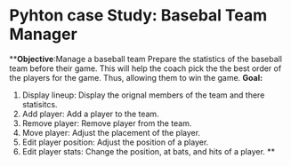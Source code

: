 # Pyhton case Study: Basebal Team Manager

****Objective**:Manage a baseball team
Prepare the statistics of the baseball team before their game. This will help the coach pick the the best order of the players for the game. Thus, allowing them to win the game. 
**Goal:** 
1. Display lineup: Display the orignal members of the team and there statisitcs.
2. Add player: Add a player to the team.
3. Remove player: Remove player from the team.
4. Move player: Adjust the placement of the player.
5. Edit player position: Adjust the position of a player.
6. Edit player stats: Change the position, at bats, and hits of a player. **

